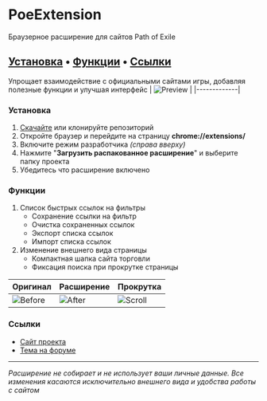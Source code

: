 # PoeExtension
Браузерное расширение для сайтов Path of Exile

[Установка](#Установка) • [Функции](#Функции) • [Ссылки](#Ссылки)
---

Упрощает взаимодействие с официальными сайтами игры, добавляя полезные функции и улучшая интерфейс
| ![Preview](https://custompoe.ru/img/screens/tradePreview.png) |
|-------------|

### Установка
1. [Скачайте](https://github.com/BeardedMark/PoeExtension/archive/refs/heads/main.zip) или клонируйте репозиторий 
2. Откройте браузер и перейдите на страницу **chrome://extensions/**
3. Включите режим разработчика *(справа вверху)*
4. Нажмите "**Загрузить распакованное расширение**" и выберите папку проекта
4. Убедитесь что расширение включено

### Функции
1. Список быстрых ссылок на фильтры
    - Сохранение ссылки на фильтр
    - Очистка сохраненных ссылок
    - Экспорт списка ссылок
    - Импорт списка ссылок
2. Изменение внешнего вида страницы
    - Компактная шапка сайта торговли
    - Фиксация поиска при прокрутке страницы

| Оригинал | Расширение | Прокрутка |
|-------------|-------------|-------------|
| ![Before](https://custompoe.ru/img/screens/tradeBefore.png) | ![After](https://custompoe.ru/img/screens/tradeAfter.png) | ![Scroll](https://custompoe.ru/img/screens/tradeScroll.png) |


### Ссылки
- [Сайт проекта](https://custompoe.ru)
- [Тема на форуме](https://ru.pathofexile.com)

---
*Расширение не собирает и не использует ваши личные данные. Все изменения касаются исключительно внешнего вида и удобства работы с сайтом*
